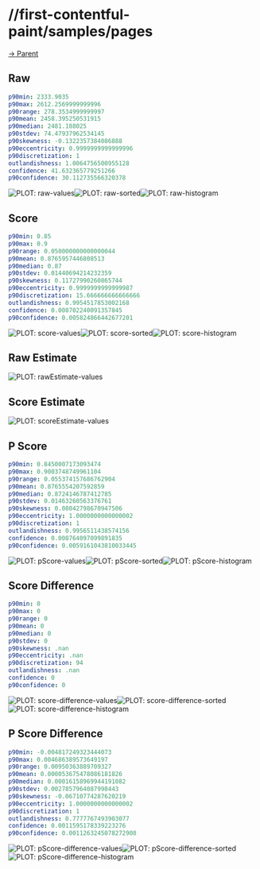 
# //first-contentful-paint/samples/pages

[→ Parent](../..)


## Raw


```yaml
p90min: 2333.9035
p90max: 2612.2569999999996
p90range: 278.3534999999997
p90mean: 2458.395250531915
p90median: 2481.188025
p90stdev: 74.47937962534145
p90skewness: -0.1322357384086888
p90eccentricity: 0.9999999999999996
p90discretization: 1
outlandishness: 1.0064756500955128
confidence: 41.632365779251266
p90confidence: 30.112735566320378

```

![PLOT: raw-values](./raw/values.svg)![PLOT: raw-sorted](./raw/sorted.svg)![PLOT: raw-histogram](./raw/histogram.svg)
## Score


```yaml
p90min: 0.85
p90max: 0.9
p90range: 0.050000000000000044
p90mean: 0.8765957446808513
p90median: 0.87
p90stdev: 0.01440694214232359
p90skewness: 0.11727990260865744
p90eccentricity: 0.9999999999999987
p90discretization: 15.666666666666666
outlandishness: 0.9954517853002168
confidence: 0.008702240091357845
p90confidence: 0.005824866442677201

```

![PLOT: score-values](./score/values.svg)![PLOT: score-sorted](./score/sorted.svg)![PLOT: score-histogram](./score/histogram.svg)
## Raw Estimate

![PLOT: rawEstimate-values](./rawEstimate/values.svg)
## Score Estimate

![PLOT: scoreEstimate-values](./scoreEstimate/values.svg)
## P Score


```yaml
p90min: 0.8450007173093474
p90max: 0.9003748749961104
p90range: 0.055374157686762904
p90mean: 0.8765554207592859
p90median: 0.8724146787412785
p90stdev: 0.01463260563376761
p90skewness: 0.08042798670947506
p90eccentricity: 1.0000000000000002
p90discretization: 1
outlandishness: 0.9956511438574156
confidence: 0.008764097099891835
p90confidence: 0.0059161043810033445

```

![PLOT: pScore-values](./pScore/values.svg)![PLOT: pScore-sorted](./pScore/sorted.svg)![PLOT: pScore-histogram](./pScore/histogram.svg)
## Score Difference


```yaml
p90min: 0
p90max: 0
p90range: 0
p90mean: 0
p90median: 0
p90stdev: 0
p90skewness: .nan
p90eccentricity: .nan
p90discretization: 94
outlandishness: .nan
confidence: 0
p90confidence: 0

```

![PLOT: score-difference-values](./score-difference/values.svg)![PLOT: score-difference-sorted](./score-difference/sorted.svg)![PLOT: score-difference-histogram](./score-difference/histogram.svg)
## P Score Difference


```yaml
p90min: -0.004817249323444073
p90max: 0.004686389573649197
p90range: 0.00950363889709327
p90mean: 0.000053675478086181826
p90median: 0.00016158969944191082
p90stdev: 0.0027857964087998443
p90skewness: -0.06710774287620219
p90eccentricity: 1.0000000000000002
p90discretization: 1
outlandishness: 0.7777767493903077
confidence: 0.0011595178339223276
p90confidence: 0.0011263245078272908

```

![PLOT: pScore-difference-values](./pScore-difference/values.svg)![PLOT: pScore-difference-sorted](./pScore-difference/sorted.svg)![PLOT: pScore-difference-histogram](./pScore-difference/histogram.svg)